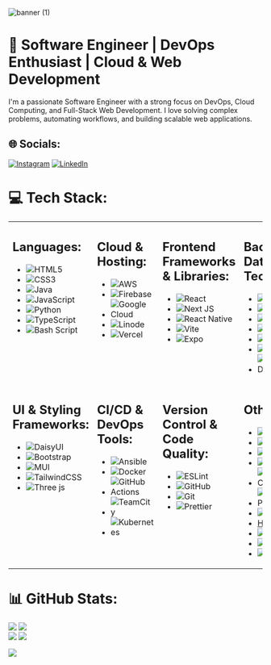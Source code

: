 ![banner (1)](https://github.com/user-attachments/assets/380a76ce-c47b-42c0-9742-fe48225d515b)



# 🚀 Software Engineer | DevOps Enthusiast | Cloud & Web Development 

I'm a passionate Software Engineer with a strong focus on DevOps, Cloud Computing, and Full-Stack Web Development. I love solving complex problems, automating workflows, and building scalable web applications. <br/>


## 🌐 Socials:
[![Instagram](https://img.shields.io/badge/Instagram-%23E4405F.svg?logo=Instagram&logoColor=white)](https://instagram.com/emre_diricanli) 
[![LinkedIn](https://img.shields.io/badge/LinkedIn-%230077B5.svg?logo=linkedin&logoColor=white)](https://linkedin.com/in/Emre-Diricanli) 

# 💻 Tech Stack:

<div align="center">
<table style="border: none;">
  <tr>
    <td valign="top">
      
## **Languages:**
- ![HTML5](https://img.shields.io/badge/html5-%23E34F26.svg?style=for-the-badge&logo=html5&logoColor=white)
- ![CSS3](https://img.shields.io/badge/css3-%231572B6.svg?style=for-the-badge&logo=css3&logoColor=white)
- ![Java](https://img.shields.io/badge/java-%23ED8B00.svg?style=for-the-badge&logo=openjdk&logoColor=white)  
- ![JavaScript](https://img.shields.io/badge/javascript-%23323330.svg?style=for-the-badge&logo=javascript&logoColor=%23F7DF1E)  
- ![Python](https://img.shields.io/badge/python-3670A0?style=for-the-badge&logo=python&logoColor=ffdd54)  
- ![TypeScript](https://img.shields.io/badge/typescript-%23007ACC.svg?style=for-the-badge&logo=typescript&logoColor=white)  
- ![Bash Script](https://img.shields.io/badge/bash_script-%23121011.svg?style=for-the-badge&logo=gnu-bash&logoColor=white)  

</td>
<td valign="top">

## **Cloud & Hosting:**
- ![AWS](https://img.shields.io/badge/AWS-%23FF9900.svg?style=for-the-badge&logo=amazon-aws&logoColor=white)  
- ![Firebase](https://img.shields.io/badge/firebase-a08021?style=for-the-badge&logo=firebase&logoColor=ffcd34)
- ![Google Cloud](https://img.shields.io/badge/GoogleCloud-%234285F4.svg?style=for-the-badge&logo=google-cloud&logoColor=white)  
- ![Linode](https://img.shields.io/badge/linode-00A95C?style=for-the-badge&logo=linode&logoColor=white)  
- ![Vercel](https://img.shields.io/badge/vercel-%23000000.svg?style=for-the-badge&logo=vercel&logoColor=white)  

</td>
<td valign="top">

## **Frontend Frameworks & Libraries:**
- ![React](https://img.shields.io/badge/react-%2320232a.svg?style=for-the-badge&logo=react&logoColor=%2361DAFB)  
- ![Next JS](https://img.shields.io/badge/Next-black?style=for-the-badge&logo=next.js&logoColor=white)
- ![React Native](https://img.shields.io/badge/react_native-%2320232a.svg?style=for-the-badge&logo=react&logoColor=%2361DAFB)
- ![Vite](https://img.shields.io/badge/vite-%23646CFF.svg?style=for-the-badge&logo=vite&logoColor=white)
- ![Expo](https://img.shields.io/badge/expo-1C1E24?style=for-the-badge&logo=expo&logoColor=#D04A37)

</td>
<td valign="top">

## **Backend & Database Technologies:**
- ![NodeJS](https://img.shields.io/badge/node.js-6DA55F?style=for-the-badge&logo=node.js&logoColor=white)
- ![Appwrite](https://img.shields.io/badge/Appwrite-%23FD366E.svg?style=for-the-badge&logo=appwrite&logoColor=white)
- ![Supabase](https://img.shields.io/badge/Supabase-3ECF8E?style=for-the-badge&logo=supabase&logoColor=white)
- ![SQLite](https://img.shields.io/badge/sqlite-%2307405e.svg?style=for-the-badge&logo=sqlite&logoColor=white)
- ![Prisma](https://img.shields.io/badge/Prisma-3982CE?style=for-the-badge&logo=Prisma&logoColor=white)
- ![Postgres](https://img.shields.io/badge/postgres-%23316192.svg?style=for-the-badge&logo=postgresql&logoColor=white)
- ![AmazonDynamoDB](https://img.shields.io/badge/Amazon%20DynamoDB-4053D6?style=for-the-badge&logo=Amazon%20DynamoDB&logoColor=white)

</td>
  </tr>
  <tr>
    <td valign="top">
      
## **UI & Styling Frameworks:**
-  ![DaisyUI](https://img.shields.io/badge/daisyui-5A0EF8?style=for-the-badge&logo=daisyui&logoColor=white)
-  ![Bootstrap](https://img.shields.io/badge/bootstrap-%238511FA.svg?style=for-the-badge&logo=bootstrap&logoColor=white)
-  ![MUI](https://img.shields.io/badge/MUI-%230081CB.svg?style=for-the-badge&logo=mui&logoColor=white)
-  ![TailwindCSS](https://img.shields.io/badge/tailwindcss-%2338B2AC.svg?style=for-the-badge&logo=tailwind-css&logoColor=white)
-  ![Three js](https://img.shields.io/badge/threejs-black?style=for-the-badge&logo=three.js&logoColor=white)

</td>
<td valign="top">
      
## **CI/CD & DevOps Tools:**
-  ![Ansible](https://img.shields.io/badge/ansible-%231A1918.svg?style=for-the-badge&logo=ansible&logoColor=white)
-  ![Docker](https://img.shields.io/badge/docker-%230db7ed.svg?style=for-the-badge&logo=docker&logoColor=white)
-  ![GitHub Actions](https://img.shields.io/badge/github%20actions-%232671E5.svg?style=for-the-badge&logo=githubactions&logoColor=white)
-  ![TeamCity](https://img.shields.io/badge/teamcity-000000.svg?style=for-the-badge&logo=teamcity&logoColor=white)
-  ![Kubernetes](https://img.shields.io/badge/kubernetes-%23326ce5.svg?style=for-the-badge&logo=kubernetes&logoColor=white)

</td>
<td valign="top">
      
## **Version Control & Code Quality:**
- ![ESLint](https://img.shields.io/badge/ESLint-4B3263?style=for-the-badge&logo=eslint&logoColor=white)
- ![GitHub](https://img.shields.io/badge/github-%23121011.svg?style=for-the-badge&logo=github&logoColor=white)
- ![Git](https://img.shields.io/badge/git-%23F05033.svg?style=for-the-badge&logo=git&logoColor=white)
- ![Prettier](https://img.shields.io/badge/prettier-%23F7B93E.svg?style=for-the-badge&logo=prettier&logoColor=black) 

</td>
<td valign="top">
      
## **Others:**
-   ![JWT](https://img.shields.io/badge/JWT-black?style=for-the-badge&logo=JSON%20web%20tokens)
-   ![NPM](https://img.shields.io/badge/NPM-%23CB3837.svg?style=for-the-badge&logo=npm&logoColor=white)
-   ![Canva](https://img.shields.io/badge/Canva-%2300C4CC.svg?style=for-the-badge&logo=Canva&logoColor=white)
-   ![Adobe Lightroom](https://img.shields.io/badge/Adobe%20Lightroom-31A8FF.svg?style=for-the-badge&logo=Adobe%20Lightroom&logoColor=white)
-   ![Adobe Lightroom Classic](https://img.shields.io/badge/Adobe%20Lightroom%20Classic-31A8FF.svg?style=for-the-badge&logo=Adobe%20Lightroom%20Classic&logoColor=white)
-   ![Adobe Photoshop](https://img.shields.io/badge/adobe%20photoshop-%2331A8FF.svg?style=for-the-badge&logo=adobe%20photoshop&logoColor=white)
-   ![Notion](https://img.shields.io/badge/Notion-%23000000.svg?style=for-the-badge&logo=notion&logoColor=white)
-   [Home Assistant](https://img.shields.io/badge/home%20assistant-%2341BDF5.svg?style=for-the-badge&logo=home-assistant&logoColor=white)
-   ![Pi-Hole](https://img.shields.io/badge/pihole-%2396060C.svg?style=for-the-badge&logo=pi-hole&logoColor=white)
-   ![Postman](https://img.shields.io/badge/Postman-FF6C37?style=for-the-badge&logo=postman&logoColor=white)
-   ![Raspberry Pi](https://img.shields.io/badge/-Raspberry_Pi-C51A4A?style=for-the-badge&logo=Raspberry-Pi)

</td>
</tr>
</table>
</div>




# 📊 GitHub Stats:
![](https://github-readme-stats.vercel.app/api?username=Emre-Diricanli&theme=tokyonight&hide_border=true&include_all_commits=true&count_private=true)
![](https://nirzak-streak-stats.vercel.app/?user=Emre-Diricanli&theme=tokyonight&hide_border=true)<br/>
![](https://github-readme-stats.vercel.app/api/top-langs/?username=Emre-Diricanli&theme=tokyonight&hide_border=true&include_all_commits=true&count_private=true&layout=compact)
![](https://quotes-github-readme.vercel.app/api?type=horizontal&theme=tokyonight) </br>
<!-- ![](https://github-contributor-stats.vercel.app/api?username=Emre-Diricanli&limit=5&theme=tokyonight&combine_all_yearly_contributions=true) -->
![](https://github-profile-trophy.vercel.app/?username=Emre-Diricanli&theme=tokyonight&no-frame=true&no-bg=true&margin-w=4)




